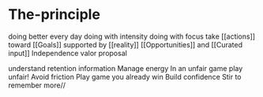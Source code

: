 # The-principle

doing better every day
doing with intensity
doing with focus
take [[actions]] toward [[Goals]]
supported by [[reality]] [[Opportunities]] and [[Curated input]]
Independence 
valor proposal


understand retention information
Manage energy
In an unfair game play unfair!
Avoid friction 
Play game you already win
Build confidence
Stir to remember more//
